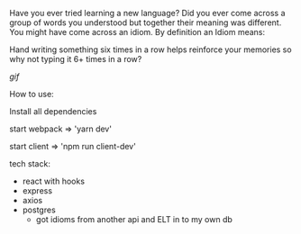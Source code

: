 Have you ever tried learning a new language? Did you ever come across a group of words you understood but together their meaning was different. You might have come across an idiom. By definition an Idiom means:

Hand writing something six times in a row helps reinforce your memories so why not typing it 6+ times in a row?

*gif*


How to use:

Install all dependencies

start webpack => 'yarn dev'

start client => 'npm run client-dev'

tech stack:
  - react with hooks
  - express
  - axios
  - postgres
    - got idioms from another api and ELT in to my own db
